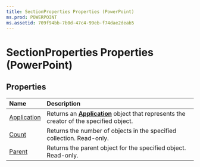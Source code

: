 ```yaml
---
title: SectionProperties Properties (PowerPoint)
ms.prod: POWERPOINT
ms.assetid: 709f94bb-7b0d-47c4-99eb-f74dae2deab5
---
```



# SectionProperties Properties (PowerPoint)

## Properties



|**Name**|**Description**|
|:-----|:-----|
|[Application](sectionproperties-application-property-powerpoint.md)|Returns an  **[Application](application-object-powerpoint.md)** object that represents the creator of the specified object.|
|[Count](sectionproperties-count-property-powerpoint.md)|Returns the number of objects in the specified collection. Read-only.|
|[Parent](sectionproperties-parent-property-powerpoint.md)|Returns the parent object for the specified object. Read-only.|

